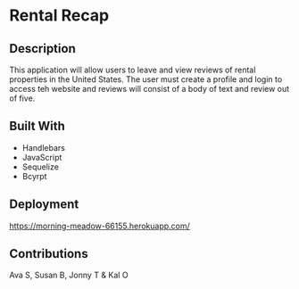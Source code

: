 # Rental Recap


## Description

This application will allow users to leave and view reviews of rental properties in the United States. The user must create a profile and login to access teh website and reviews will consist of a body of text and review out of five.

## Built With
* Handlebars
* JavaScript
* Sequelize
* Bcyrpt

## Deployment
https://morning-meadow-66155.herokuapp.com/

## Contributions
Ava S, Susan B, Jonny T & Kal O
